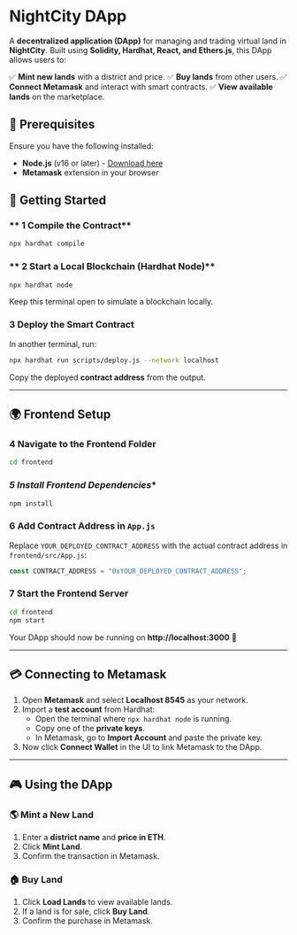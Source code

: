 # NightCity DApp

A **decentralized application (DApp)** for managing and trading virtual land in **NightCity**. Built using **Solidity, Hardhat, React, and Ethers.js**, this DApp allows users to:

✅ **Mint new lands** with a district and price.
✅ **Buy lands** from other users.
✅ **Connect Metamask** and interact with smart contracts.
✅ **View available lands** on the marketplace.

## 📌 Prerequisites

Ensure you have the following installed:
- **Node.js** (v16 or later) - [Download here](https://nodejs.org/)
- **Metamask** extension in your browser

## 🚀 Getting Started

### ** 1 Compile the Contract**
```sh
npx hardhat compile
```

### ** 2 Start a Local Blockchain (Hardhat Node)**
```sh
npx hardhat node
```
Keep this terminal open to simulate a blockchain locally.

### **3 Deploy the Smart Contract**
In another terminal, run:
```sh
npx hardhat run scripts/deploy.js --network localhost
```
Copy the deployed **contract address** from the output.

---
## **🌍 Frontend Setup**

### **4 Navigate to the Frontend Folder**
```sh
cd frontend
```

### *5 Install Frontend Dependencies**
```sh
npm install
```

### **6 Add Contract Address in `App.js`**
Replace `YOUR_DEPLOYED_CONTRACT_ADDRESS` with the actual contract address in `frontend/src/App.js`:
```javascript
const CONTRACT_ADDRESS = "0xYOUR_DEPLOYED_CONTRACT_ADDRESS";
```

### **7 Start the Frontend Server**

```sh
cd frontend
npm start
```
Your DApp should now be running on **http://localhost:3000** 🚀

---
## **💳 Connecting to Metamask**

1. Open **Metamask** and select **Localhost 8545** as your network.
2. Import a **test account** from Hardhat:
   - Open the terminal where `npx hardhat node` is running.
   - Copy one of the **private keys**.
   - In Metamask, go to **Import Account** and paste the private key.
3. Now click **Connect Wallet** in the UI to link Metamask to the DApp.

---
## **🎮 Using the DApp**

### **🌎 Mint a New Land**
1. Enter a **district name** and **price in ETH**.
2. Click **Mint Land**.
3. Confirm the transaction in Metamask.

### **🏠 Buy Land**
1. Click **Load Lands** to view available lands.
2. If a land is for sale, click **Buy Land**.
3. Confirm the purchase in Metamask.


